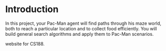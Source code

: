 # Introduction

In this project, your Pac-Man agent will find paths through his maze world, both to reach a particular location and to collect food efficiently. You will build general search algorithms and apply them to Pac-Man scenarios.

<p align='center>
  <img width="460" height="460" src="https://github.com/ngbolin/pacman_projects/blob/master/images/maze.png">
</p>
          
For this assignment, we will be implementing the following Searches, and tackling the following problems:

1. Depth First Search (DFS)
2. Breadth First Search (BFS)
3. Uniform Cost Search (UCS)
4. A-Star Search
5. Corners Problem
6. Corners Problem: Heuristic
7. A-Star Food Search (Eating All Dots)
8. Suboptimal Search (ClosestDotSearch)

For more information on this project, please visit UC Berkeley's [website for CS188](http://ai.berkeley.edu/search.html).
